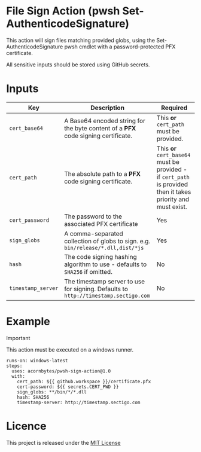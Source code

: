 # File Sign Action (pwsh Set-AuthenticodeSignature)

This action will sign files matching provided globs, using the Set-AuthenticodeSignature pwsh cmdlet with a password-protected PFX certificate.

All sensitive inputs should be stored using GitHub secrets.

# Inputs

| Key                | Description                                                                         | Required                                                                                                       |
| ------------------ | ----------------------------------------------------------------------------------- | -------------------------------------------------------------------------------------------------------------- |
| `cert_base64`      | A Base64 encoded string for the byte content of a **PFX** code signing certificate. | This **or** `cert_path` must be provided.                                                                      |
| `cert_path`        | The absolute path to a **PFX** code signing certificate.                            | This **or** `cert_base64` must be provided - if `cert_path` is provided then it takes priority and must exist. |
| `cert_password`    | The password to the associated PFX certificate                                      | Yes                                                                                                            |
| `sign_globs`       | A comma-separated collection of globs to sign. e.g. `bin/release/*.dll,dist/*js`    | Yes                                                                                                            |
| `hash`             | The code signing hashing algorithm to use - defaults to `SHA256` if omitted.        | No                                                                                                             |
| `timestamp_server` | The timestamp server to use for signing. Defaults to `http://timestamp.sectigo.com` | No                                                                                                             |

# Example

> [!IMPORTANT]  
> This action must be executed on a windows runner.

```
runs-on: windows-latest
steps:
  uses: acornbytes/pwsh-sign-action@1.0
  with:
    cert_path: ${{ github.workspace }}/certificate.pfx
    cert-password: ${{ secrets.CERT_PWD }}
    sign_globs: **/bin/*/*.dll
    hash: SHA256
    timestamp-server: http://timestamp.sectigo.com
```

# Licence

This project is released under the [MIT License](LICENSE)
